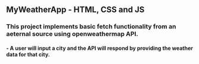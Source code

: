 ## MyWeatherApp - HTML, CSS and JS

### This project implements basic fetch functionality from an aeternal source using openweathermap API.

#### - A user will input a city and the API will respond by providing the weather data for that city.
